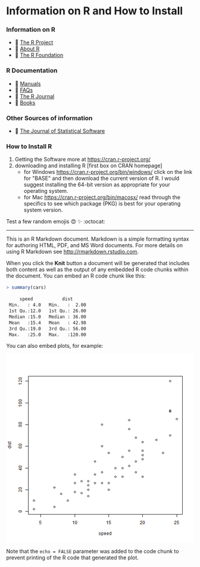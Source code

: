 
# Information on R and How to Install

### Information on R

* :large_blue_circle: [The R Project](https://www.r-project.org/)
* :large_blue_circle:  [About R](https://www.r-project.org/about.html)
* :large_blue_circle:  [The R Foundation](https://www.r-project.org/foundation/)

  
### R Documentation

* :large_blue_circle:  [Manuals](https://cran.r-project.org/manuals.html )
* :large_blue_circle:  [FAQs](https://cran.r-project.org/faqs.html)
* :large_blue_circle:  [The R Journal](https://journal.r-project.org/)
* :large_blue_circle:  [Books](https://www.r-project.org/doc/bib/R-books.html)


### Other Sources of information

* :large_blue_circle:  [The Journal of Statistical Software](http://www.jstatsoft.org/index)


### How to Install R

1. Getting the Software  more at https://cran.r-project.org/ 
2. downloading and installing R [first box on CRAN homepage]
    + for Windows  https://cran.r-project.org/bin/windows/  click on the link for "BASE" and then 
download the current version of R. I would suggest installing the 64-bit version as appropriate 
for your operating system.
    + for Mac  https://cran.r-project.org/bin/macosx/  read through the specifics to see which 
package (PKG) is best for your operating system version.



Test a few random emojis :heart_eyes: :sparkles: :octocat:



***

This is an R Markdown document. Markdown is a simple formatting syntax for authoring HTML, PDF, and MS Word documents. For more details on using R Markdown see <http://rmarkdown.rstudio.com>.

When you click the **Knit** button a document will be generated that includes both content as well as the output of any embedded R code chunks within the document. You can embed an R code chunk like this:


```r
> summary(cars)
```

```
     speed           dist       
 Min.   : 4.0   Min.   :  2.00  
 1st Qu.:12.0   1st Qu.: 26.00  
 Median :15.0   Median : 36.00  
 Mean   :15.4   Mean   : 42.98  
 3rd Qu.:19.0   3rd Qu.: 56.00  
 Max.   :25.0   Max.   :120.00  
```

You can also embed plots, for example:

![plot of chunk unnamed-chunk-2](figure/unnamed-chunk-2-1.png) 

Note that the `echo = FALSE` parameter was added to the code chunk to prevent printing of the R code that generated the plot.
